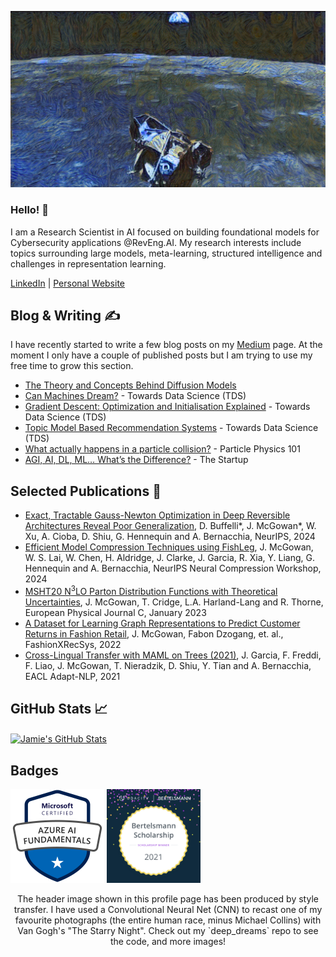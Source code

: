 ![starry night apollo 11](https://github.com/jamie-mcg/jamie-mcg/blob/add_photos/Pictures/starry_moon_final.png)

### Hello! 👋 

I am a Research Scientist in AI focused on building foundational models for Cybersecurity applications @RevEng.AI. My research interests include topics surrounding large models, meta-learning, structured intelligence and challenges in representation learning.

[LinkedIn](www.linkedin.com/in/jamiewmcgowan) | [Personal Website](https://jamie-mcg.github.io/)

## Blog & Writing &#x270d;

I have recently started to write a few blog posts on my [Medium](https://j-w-mcgowan18.medium.com/) page. At the moment I only have a couple of published posts but I am trying to use my free time to grow this section.

* [The Theory and Concepts Behind Diffusion Models](https://jamie-mcg.github.io/blog/2024/diffusion/)
* [Can Machines Dream?](https://medium.com/towards-data-science/can-machines-dream-2fdf7afa7fdb) - Towards Data Science (TDS)
* [Gradient Descent: Optimization and Initialisation Explained](https://medium.com/towards-data-science/gradient-descent-optimisation-and-initialisation-explained-1f945e9943bd) - Towards Data Science (TDS)
* [Topic Model Based Recommendation Systems](https://medium.com/towards-data-science/topic-model-based-recommendation-systems-a02d198408b7) - Towards Data Science (TDS)
* [What actually happens in a particle collision?](https://medium.com/particle-physics-101/what-actually-happens-in-a-particle-collision-7f5f94db8b0e) - Particle Physics 101
* [AGI, AI, DL, ML… What’s the Difference?](https://medium.com/swlh/agi-ai-dl-ml-whats-the-difference-cfdf749667c9) - The Startup

## Selected Publications :page_facing_up:
* [Exact, Tractable Gauss-Newton Optimization in Deep Reversible Architectures Reveal Poor Generalization](https://arxiv.org/abs/2411.07979), D. Buffelli*, J. McGowan*, W. Xu, A. Cioba, D. Shiu, G. Hennequin and A. Bernacchia, NeurIPS, 2024
* [Efficient Model Compression Techniques using FishLeg](https://arxiv.org/abs/2412.02328), J. McGowan, W. S. Lai, W. Chen, H. Aldridge, J. Clarke, J. Garcia, R. Xia, Y. Liang, G. Hennequin and A. Bernacchia, NeurIPS Neural Compression Workshop, 2024
* [MSHT20 N<sup>3</sup>LO Parton Distribution Functions with Theoretical Uncertainties](https://arxiv.org/pdf/2207.04739), J. McGowan, T. Cridge, L.A. Harland-Lang and R. Thorne, European Physical Journal C, January 2023
* [A Dataset for Learning Graph Representations to Predict Customer Returns in Fashion Retail](https://arxiv.org/abs/2302.14096), J. McGowan, Fabon Dzogang, et. al., FashionXRecSys, 2022
* [Cross-Lingual Transfer with MAML on Trees (2021)](https://aclanthology.org/2021.adaptnlp-1.8/), J. Garcia, F. Freddi, F. Liao, J. McGowan, T. Nieradzik, D. Shiu, Y. Tian and A. Bernacchia, EACL Adapt-NLP, 2021

## GitHub Stats &#x1f4c8;

<!-- <p align='center'>
<img align="center" src="https://github-readme-stats.vercel.app/api?username=jamie-mcg&theme=react&show_icons=True&count_private=True"/>
</p> -->
<!-- <a href="https://github.com/jamie-mcg/jamie-mcg">
  <img align="center" src="https://github-readme-stats.vercel.app/api/top-langs/?username=jamie-mcg&hide=java,html&title_color=ffffff&text_color=c9cacc&icon_color=2bbc8a&bg_color=1d1f21" />
</a> -->
<a href="https://github.com/jamie-mcg/jamie-mcg">
  <img align="center" src="https://github-readme-stats.vercel.app/api?username=jamie-mcg&theme=react&show_icons=True&count_private=True&title_color=ffffff&text_color=c9cacc&icon_color=2bbc8a&bg_color=1d1f21" alt="Jamie's GitHub Stats" />
</a>

## Badges

<a href="https://www.linkedin.com/in/jamiewmcgowan/"><img height="150" src="https://github.com/jamie-mcg/jamie-mcg/blob/main/Pictures/microsoft-certified-azure-ai-fundamentals.png"></a>
<a href="https://www.linkedin.com/in/jamiewmcgowan/"><img height="150" src="https://github.com/jamie-mcg/jamie-mcg/blob/main/Pictures/Bertelsmann%2BBadge%2BPhase%2B2.jpeg"></a>



<p align='center'>
  The header image shown in this profile page has been produced by style transfer. I have used a Convolutional Neural Net (CNN) to recast one of my favourite photographs (the entire human race, minus Michael Collins) with Van Gogh's "The Starry Night". Check out my `deep_dreams` repo to see the code, and more images!
</p>

<!--
**jamie-mcg/jamie-mcg** is a ✨ _special_ ✨ repository because its `README.md` (this file) appears on your GitHub profile.

Here are some ideas to get you started:

- 🔭 I’m currently working on ...
- 🌱 I’m currently learning ...
- 👯 I’m looking to collaborate on ...
- 🤔 I’m looking for help with ...
- 💬 Ask me about ...
- 📫 How to reach me: ...
- 😄 Pronouns: ...
- ⚡ Fun fact: ...
-->
